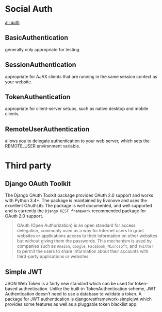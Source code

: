# Social Auth
[all auth](/?path=django/users/social_auth.md)


## BasicAuthentication
generally only appropriate for testing.

## SessionAuthentication
appropriate for AJAX clients that are running in the same 
session context as your website.

## TokenAuthentication
appropriate for client-server setups, 
such as native desktop and mobile clients.

## RemoteUserAuthentication
allows you to delegate authentication to your web server, 
which sets the REMOTE_USER environment variable.


# Third party
## Django OAuth Toolkit
The Django OAuth Toolkit package provides OAuth 2.0 support and works 
with Python 3.4+. The package is maintained by Evonove and uses the 
excellent OAuthLib. The package is well documented, and well supported 
and is currently the `Django REST framework` recommended package for 
OAuth 2.0 support.

> OAuth (Open Authorization) is an open standard for access delegation, commonly used as a way for Internet users to grant websites or applications access to their information on other websites but without giving them the passwords. This mechanism is used by companies such as `Amazon`, `Google`, `Facebook`, `Microsoft`, and `Twitter` to permit the users to share information about their accounts with third-party applications or websites. 


## Simple JWT
JSON Web Token is a fairly new standard which can be used for token-based
authentication. Unlike the built-in TokenAuthentication scheme, JWT 
Authentication doesn't need to use a database to validate a token. A 
package for JWT authentication is djangorestframework-simplejwt which 
provides some features as well as a pluggable token blacklist app.
